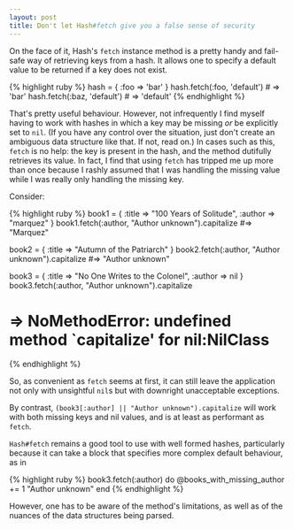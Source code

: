 ```yaml
---
layout: post
title: Don't let Hash#fetch give you a false sense of security
---
```


On the face of it, Hash's `fetch` instance method is a pretty handy and fail-safe way of
retrieving keys from a hash. It allows one to specify a default value to be
returned if a key does not exist.

{% highlight ruby %}
hash = { :foo => 'bar' }
hash.fetch(:foo, 'default')   # => 'bar'
hash.fetch(:baz, 'default')   # => 'default'
{% endhighlight %}

<!--more-->

That's pretty useful behaviour. However, not infrequently I find myself having
to work with hashes in which a key may be missing *or* be explicitly set to
`nil`. (If you have any control over the situation, just don't create an ambiguous data
structure like that. If not, read on.) In cases such as this, `fetch` is no
help: the key is present in the hash, and the method dutifully retrieves its
value. In fact, I find that using `fetch` has tripped me up more than once
because I rashly assumed that I was handling the missing value while I was
really only handling the missing key.

Consider:

{% highlight ruby %}
book1 = { :title => "100 Years of Solitude", :author => "marquez" }
book1.fetch(:author, "Author unknown").capitalize   #=> "Marquez"

book2 = { :title => "Autumn of the Patriarch" }
book2.fetch(:author, "Author unknown").capitalize   #=> "Author unknown"

book3 = { :title => "No One Writes to the Colonel", :author => nil }
book3.fetch(:author, "Author unknown").capitalize
# => NoMethodError: undefined method `capitalize' for nil:NilClass
{% endhighlight %}

So, as convenient as `fetch` seems at first, it can still leave the application
not only with unsightful `nil`s but with downright unacceptable exceptions.

By contrast, `(book3[:author] || "Author unknown").capitalize` will work with
both missing keys and nil values, and is at least as performant as `fetch`.

`Hash#fetch` remains a good tool to use with well formed hashes, particularly because
it can take a block that specifies more complex default behaviour, as in

{% highlight ruby %}
book3.fetch(:author) do
  @books_with_missing_author += 1
  "Author unknown"
end
{% endhighlight %}

However, one has to be aware of the method's limitations, as well as of the
nuances of the data structures being parsed.
